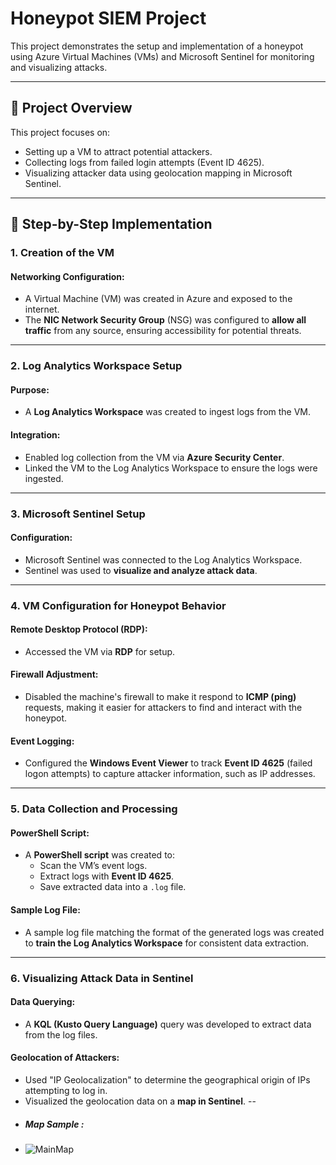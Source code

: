 # Honeypot SIEM Project

This project demonstrates the setup and implementation of a honeypot using Azure Virtual Machines (VMs) and Microsoft Sentinel for monitoring and visualizing attacks.

---

## 🚀 Project Overview

This project focuses on:

- Setting up a VM to attract potential attackers.
- Collecting logs from failed login attempts (Event ID 4625).
- Visualizing attacker data using geolocation mapping in Microsoft Sentinel.

---

## 📜 Step-by-Step Implementation

### 1. **Creation of the VM**

#### Networking Configuration:
- A Virtual Machine (VM) was created in Azure and exposed to the internet.
- The **NIC Network Security Group** (NSG) was configured to **allow all traffic** from any source, ensuring accessibility for potential threats.

---

### 2. **Log Analytics Workspace Setup**

#### Purpose:
- A **Log Analytics Workspace** was created to ingest logs from the VM.

#### Integration:
- Enabled log collection from the VM via **Azure Security Center**.
- Linked the VM to the Log Analytics Workspace to ensure the logs were ingested.

---

### 3. **Microsoft Sentinel Setup**

#### Configuration:
- Microsoft Sentinel was connected to the Log Analytics Workspace.
- Sentinel was used to **visualize and analyze attack data**.

---

### 4. **VM Configuration for Honeypot Behavior**

#### Remote Desktop Protocol (RDP):
- Accessed the VM via **RDP** for setup.

#### Firewall Adjustment:
- Disabled the machine's firewall to make it respond to **ICMP (ping)** requests, making it easier for attackers to find and interact with the honeypot.

#### Event Logging:
- Configured the **Windows Event Viewer** to track **Event ID 4625** (failed logon attempts) to capture attacker information, such as IP addresses.

---

### 5. **Data Collection and Processing**

#### PowerShell Script:
- A **PowerShell script** was created to:
  - Scan the VM’s event logs.
  - Extract logs with **Event ID 4625**.
  - Save extracted data into a `.log` file.

#### Sample Log File:
- A sample log file matching the format of the generated logs was created to **train the Log Analytics Workspace** for consistent data extraction.

---

### 6. **Visualizing Attack Data in Sentinel**

#### Data Querying:
- A **KQL (Kusto Query Language)** query was developed to extract data from the log files.

#### Geolocation of Attackers:
- Used "IP Geolocalization" to determine the geographical origin of IPs attempting to log in.
- Visualized the geolocation data on a **map in Sentinel**.
--
- ##### Map Sample :
- ![MainMap](https://github.com/user-attachments/assets/fd3f34a1-907f-4802-a8dd-3c15afe42fd2)
